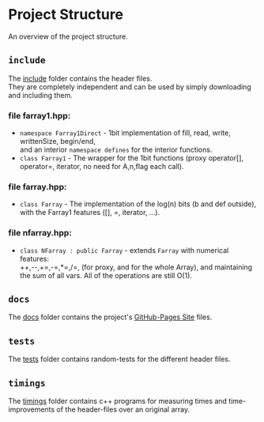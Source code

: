 # Project Structure

An overview of the project structure.

## `include`
The [include](https://github.com/tomhea/farray/tree/master/include) folder contains the header files.<br/>
They are completely independent and can be used by simply downloading and including them.

### file farray1.hpp:
* `namespace Farray1Direct` - 1bit implementation of fill, read, write, writtenSize, begin/end, <br/>
and an interior `namespace defines` for the interior functions.
* `class Farray1` - The wrapper for the 1bit functions (proxy operator[], operator=, iterator, no need for A,n,flag each call).

### file farray.hpp:
* `class Farray` - The implementation of the log(n) bits (b and def outside), with the Farray1 features ([], =, iterator, ...).

### file nfarray.hpp:
* `class NFarray : public Farray` - extends `Farray` with numerical features:<br/>
++,--,+=,-=,*=,/=, (for proxy, and for the whole Array), and maintaining the sum of all vars. All of the operations are still O(1).

## `docs`
The [docs](https://github.com/tomhea/farray/tree/master/docs) folder contains the project's [GitHub-Pages Site](https://tomhea.github.io/farray/) files.

## `tests`
The [tests](https://github.com/tomhea/farray/tree/master/tests) folder contains random-tests for the different header files.

## `timings`
The [timings](https://github.com/tomhea/farray/tree/master/timings) folder contains c++ programs for measuring times and time-improvements of the header-files over an original array.
